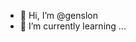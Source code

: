 - 👋 Hi, I’m @genslon
- 🌱 I’m currently learning ...

<!---
genslon/genslon is a ✨ special ✨ repository because its `README.md` (this file) appears on your GitHub profile.
You can click the Preview link to take a look at your changes.
--->
